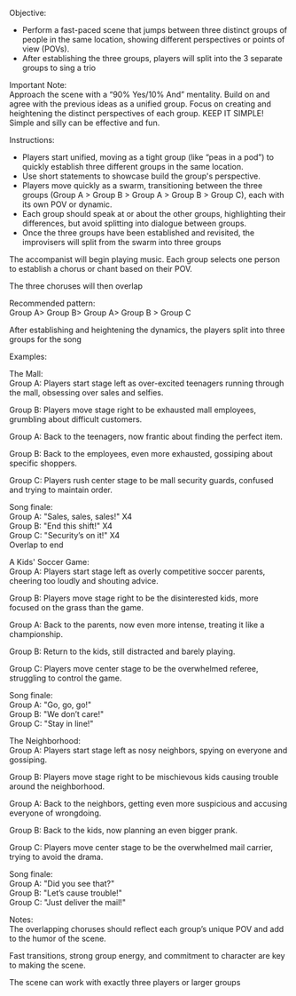 

Objective:

* Perform a fast-paced scene that jumps between three distinct groups of people in the same location, showing different perspectives or points of view (POVs).   
* After establishing the three groups, players will split into the 3 separate groups to sing a trio

Important Note:  
Approach the scene with a “90% Yes/10% And” mentality. Build on and agree with the previous ideas as a unified group. Focus on creating and heightening the distinct perspectives of each group. KEEP IT SIMPLE\! Simple and silly can be effective and fun.

Instructions:

* Players start unified, moving as a tight group (like “peas in a pod”) to quickly establish three different groups in the same location.  
* Use short statements to showcase build the group's perspective.  
* Players move quickly as a swarm, transitioning between the three groups (Group A \> Group B \> Group A \> Group B \> Group C), each with its own POV or dynamic.  
* Each group should speak at or about the other groups, highlighting their differences, but avoid splitting into dialogue between groups.  
* Once the three groups have been established and revisited, the improvisers will split from the swarm into three groups

The accompanist will begin playing music. Each group selects one person to establish a chorus or chant based on their POV.

The three choruses will then overlap

Recommended pattern:  
Group A\> Group B\> Group A\> Group B \> Group C

After establishing and heightening the dynamics, the players split into three groups for the song

Examples:

The Mall:  
Group A: Players start stage left as over-excited teenagers running through the mall, obsessing over sales and selfies.

Group B: Players move stage right to be exhausted mall employees, grumbling about difficult customers.

Group A: Back to the teenagers, now frantic about finding the perfect item.

Group B: Back to the employees, even more exhausted, gossiping about specific shoppers.

Group C: Players rush center stage to be mall security guards, confused and trying to maintain order.

Song finale:  
Group A: "Sales, sales, sales\!" X4  
Group B: "End this shift\!" X4  
Group C: "Security’s on it\!" X4  
Overlap to end

A Kids' Soccer Game:  
Group A: Players start stage left as overly competitive soccer parents, cheering too loudly and shouting advice.

Group B: Players move stage right to be the disinterested kids, more focused on the grass than the game.

Group A: Back to the parents, now even more intense, treating it like a championship.

Group B: Return to the kids, still distracted and barely playing.

Group C: Players move center stage to be the overwhelmed referee, struggling to control the game.

Song finale:  
Group A: "Go, go, go\!"  
Group B: "We don’t care\!"  
Group C: "Stay in line\!"

The Neighborhood:  
Group A: Players start stage left as nosy neighbors, spying on everyone and gossiping.

Group B: Players move stage right to be mischievous kids causing trouble around the neighborhood.

Group A: Back to the neighbors, getting even more suspicious and accusing everyone of wrongdoing.

Group B: Back to the kids, now planning an even bigger prank.

Group C: Players move center stage to be the overwhelmed mail carrier, trying to avoid the drama.

Song finale:  
Group A: "Did you see that?"  
Group B: "Let’s cause trouble\!"  
Group C: "Just deliver the mail\!"

Notes:  
The overlapping choruses should reflect each group’s unique POV and add to the humor of the scene.

Fast transitions, strong group energy, and commitment to character are key to making the scene.

The scene can work with exactly three players or larger groups